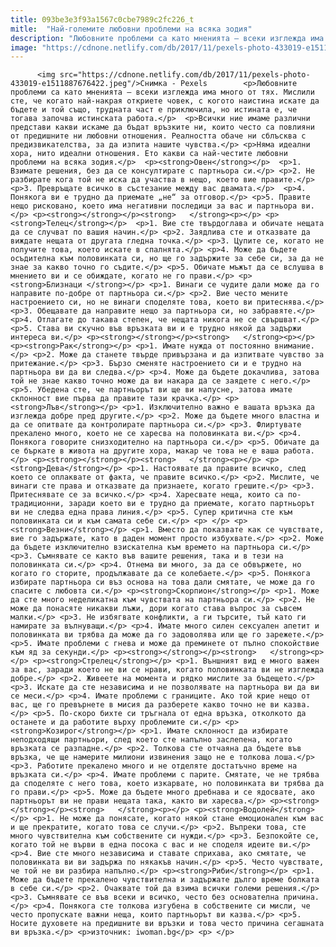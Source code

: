 ```yaml
---
title: 093be3e3f93a1567c0cbe7989c2fc226_t
mitle:  "Най-големите любовни проблеми на всяка зодия"
description: "Любовните проблеми са като мненията – всеки изглежда има много от тях. Мислили сте, че когато най-накрая откриете човек, с когото наистина искате да бъдете и той също, трудната част е приключила, но истината е, че тогава започва истинската работа. Всички ние имаме различни представи какви искаме да бъдат връзките ни, които често са повлияни …"
image: "https://cdnone.netlify.com/db/2017/11/pexels-photo-433019-e1511887676422.jpeg"
---
```


          <img src="https://cdnone.netlify.com/db/2017/11/pexels-photo-433019-e1511887676422.jpeg"/>Снимка - Pexels        <p>Любовните проблеми са като мненията – всеки изглежда има много от тях. Мислили сте, че когато най-накрая откриете човек, с когото наистина искате да бъдете и той също, трудната част е приключила, но истината е, че тогава започва истинската работа.</p>  <p>Всички ние имаме различни представи какви искаме да бъдат връзките ни, които често са повлияни от предишните ни любовни отношения. Реалността обаче ни сблъсква с предизвикателства, за да изпита нашите чувства.</p> <p>Няма идеални хора, нито идеални отношения. Ето какви са най-честите любовни проблеми на всяка зодия.</p>  <p><strong>Овен</strong></p>  <p>1. Взимате решения, без да се консултирате с партньора си.</p> <p>2. Не разбирате кога той не иска да участва в нещо, което вие правите.</p> <p>3. Превръщате всичко в състезание между вас двамата.</p>  <p>4. Понякога ви е трудно да приемате „не“ за отговор.</p> <p>5. Правите нещо рисковано, което има негативни последици за вас и партньора ви.</p> <p><strong></strong></p><strong>   </strong><p></p> <p><strong>Телец</strong></p>  <p>1. Вие сте твърдоглава и обичате нещата да се случват по вашия начин.</p> <p>2. Заядлива сте и отказвате да виждате нещата от другата гледна точка.</p> <p>3. Цупите се, когато не получите това, което искате в спалнята.</p> <p>4. Може да бъдете осъдителна към половинката си, но ще го задържите за себе си, за да не знае за какво точно го съдите.</p> <p>5. Обичате мъжът да се вслушва в мнението ви и се обиждате, когато не го прави.</p> <p><strong>Близнаци </strong></p> <p>1. Винаги се чудите дали може да го направите по-добре от партньора си.</p> <p>2. Вие често мените настроението си, но не винаги споделяте това, което ви притеснява.</p> <p>3. Обещавате да направите нещо за партньора си, но забравяте.</p> <p>4. Отлагате до такава степен, че нещата никога не се свършват.</p> <p>5. Става ви скучно във връзката ви и е трудно някой да задържи интереса ви.</p> <p><strong></strong></p><strong>   </strong><p></p> <p><strong>Рак</strong></p> <p>1. Имате нужда от постоянно внимание.</p> <p>2. Може да станете твърде привързана и да изпитвате чувство за притежание.</p> <p>3. Бързо сменяте настроението си и е трудно на партньора ви да ви следва.</p> <p>4. Може да бъдете докачлива, затова той не знае какво точно може да ви накара да се заядете с него.</p> <p>5. Убедена сте, че партньорът ви ще ви напусне, затова имате склонност вие първа да правите тази крачка.</p> <p><strong>Лъв</strong></p> <p>1. Изключително важно е вашата връзка да изглежда добре пред другите.</p> <p>2. Може да бъдете много властна и да се опитвате да контролирате партньора си.</p> <p>3. Флиртувате прекалено много, което не се харесва на половинката ви.</p> <p>4. Понякога говорите снизходително на партньора си.</p> <p>5. Обичате да се бъркате в живота на другите хора, макар че това не е ваша работа.</p> <p><strong></strong></p><strong>   </strong><p></p> <p><strong>Дева</strong></p> <p>1. Настоявате да правите всичко, след което се оплаквате от факта, че правите всичко.</p> <p>2. Мислите, че винаги сте права и отказвате да признаете, когато грешите.</p> <p>3. Притеснявате се за всичко.</p> <p>4. Харесвате неща, които са по-традиционни, заради което ви е трудно да приемате, когато партньорът ви не следва една права линия.</p> <p>5. Супер критична сте към половинката си и към самата себе си.</p> <p> </p> <p><strong>Везни</strong></p> <p>1. Вместо да показвате как се чувствате, вие го задържате, като в даден момент просто избухвате.</p> <p>2. Може да бъдете изключително взискателна към времето на партньора си.</p> <p>3. Съмнявате се както във вашите решения, така и в тези на половинката си.</p> <p>4. Отнема ви много, за да се обвържете, но когато го сторите, продължавате да се колебаете.</p> <p>5. Понякога избирате партньора си въз основа на това дали смятате, че може да го спасите с любовта си.</p> <p><strong>Скорпион</strong></p> <p>1. Може да сте много неделикатна към чувствата на партньора си.</p> <p>2. Не може да понасяте никакви лъжи, дори когато става въпрос за съвсем малки.</p> <p>3. Не избягвате конфликти, а ги търсите, тъй като ги намирате за вълнуващи.</p> <p>4. Имате много силен сексуален апетит и половинката ви трябва да може да го задоволява или ще го зарежете.</p> <p>5. Имате проблеми с гнева и може да преминете от пълно спокойствие към яд за секунди.</p> <p><strong></strong></p><strong>   </strong><p></p> <p><strong>Стрелец</strong></p> <p>1. Външният вид е много важен за вас, заради което не ви се нрави, когато половинката ви не изглежда добре.</p> <p>2. Живеете на момента и рядко мислите за бъдещето.</p> <p>3. Искате да сте независима и не позволявате на партньора ви да ви се меси.</p> <p>4. Имате проблеми с границите. Ако той крие нещо от вас, ще го превърнете в мисия да разберете какво точно не ви казва.</p> <p>5. По-скоро бихте си тръгнала от една връзка, отколкото да останете и да работите върху проблемите си.</p> <p><strong>Козирог</strong></p> <p>1. Имате склонност да избирате неподходящи партньори, след което сте напълно заслепена, когато връзката се разпадне.</p> <p>2. Толкова сте отчаяна да бъдете във връзка, че ще намерите милиони извинения защо не е толкова лоша.</p> <p>3. Работите прекалено много и не отделяте достатъчно време на връзката си.</p> <p>4. Имате проблеми с парите. Смятате, че не трябва да споделяте с него това, което изкарвате, но половинката ви трябва да го прави.</p> <p>5. Може да бъдете много дребнава и се ядосвате, ако партньорът ви не прави нещата така, както ви харесва.</p> <p><strong></strong></p><strong>   </strong><p></p> <p><strong>Водолей</strong></p> <p>1. Не може да понясате, когато някой стане емоционален към вас и ще прекратите, когато това се случи.</p> <p>2. Въпреки това, сте много чувствителна към собствените си нужди.</p> <p>3. Безпокойте се, когато той не върви в една посока с вас и не споделя идеите ви.</p> <p>4. Вие сте много независима и ставате сприхава, ако смятате, че половинката ви ви задържа по някакъв начин.</p> <p>5. Често чувствате, че той не ви разбира напълно.</p> <p><strong>Риби</strong></p> <p>1. Може да бъдете прекалено чувствителна и задържате дълго време болката в себе си.</p> <p>2. Очаквате той да взима всички големи решения.</p> <p>3. Съмнявате се във всеки и всичко, често без основателна причина.</p> <p>4. Понякога сте толкова изгубена в собствените си мисли, че често пропускате важни неща, които партньорът ви казва.</p> <p>5. Носите духовете на предишните ви връзки и това често причина сегашната ви връзка.</p> <p>източник: iwoman.bg</p> <p> </p>        